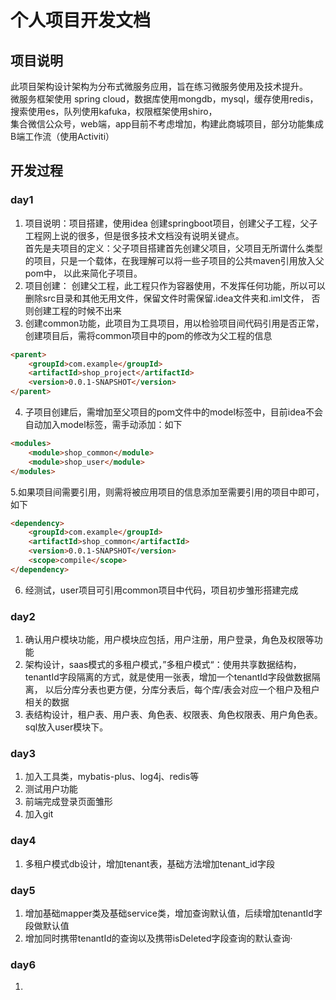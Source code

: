 # 个人项目开发文档
## 项目说明
此项目架构设计架构为分布式微服务应用，旨在练习微服务使用及技术提升。  
微服务框架使用 spring cloud，数据库使用mongdb，mysql，缓存使用redis，搜索使用es，队列使用kafuka，权限框架使用shiro，  
集合微信公众号，web端，app目前不考虑增加，构建此商城项目，部分功能集成B端工作流（使用Activiti）
## 开发过程
### day1
1. 项目说明：项目搭建，使用idea 创建springboot项目，创建父子工程，父子工程网上说的很多，但是很多技术文档没有说明关键点。  
首先是夫项目的定义：父子项目搭建首先创建父项目，父项目无所谓什么类型的项目，只是一个载体，在我理解可以将一些子项目的公共maven引用放入父pom中， 以此来简化子项目。
2. 项目创建： 创建父工程，此工程只作为容器使用，不发挥任何功能，所以可以删除src目录和其他无用文件，保留文件时需保留.idea文件夹和.iml文件，
否则创建工程的时候不出来
3. 创建common功能，此项目为工具项目，用以检验项目间代码引用是否正常，创建项目后，需将common项目中的pom的修改为父工程的信息
```html
<parent>
    <groupId>com.example</groupId>
    <artifactId>shop_project</artifactId>
    <version>0.0.1-SNAPSHOT</version>
</parent>
```
4. 子项目创建后，需增加至父项目的pom文件中的model标签中，目前idea不会自动加入model标签，需手动添加：如下
```html
<modules>
    <module>shop_common</module>
    <module>shop_user</module>
</modules>
```
5.如果项目间需要引用，则需将被应用项目的信息添加至需要引用的项目中即可，如下
```html
<dependency>
    <groupId>com.example</groupId>
    <artifactId>shop_common</artifactId>
    <version>0.0.1-SNAPSHOT</version>
    <scope>compile</scope>
</dependency>
```
6. 经测试，user项目可引用common项目中代码，项目初步雏形搭建完成


### day2
1. 确认用户模块功能，用户模块应包括，用户注册，用户登录，角色及权限等功能
2. 架构设计，saas模式的多租户模式，”多租户模式“：使用共享数据结构，tenantId字段隔离的方式，就是使用一张表，增加一个tenantId字段做数据隔离，
以后分库分表也更方便，分库分表后，每个库/表会对应一个租户及租户相关的数据
3. 表结构设计，租户表、用户表、角色表、权限表、角色权限表、用户角色表。sql放入user模块下。
### day3
1. 加入工具类，mybatis-plus、log4j、redis等
2. 测试用户功能
3. 前端完成登录页面雏形
4. 加入git
### day4
1. 多租户模式db设计，增加tenant表，基础方法增加tenant_id字段
### day5
1. 增加基础mapper类及基础service类，增加查询默认值，后续增加tenantId字段做默认值
2. 增加同时携带tenantId的查询以及携带isDeleted字段查询的默认查询·
### day6
1.
